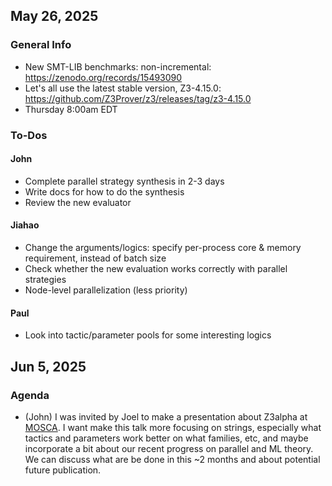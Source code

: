 ## May 26, 2025
### General Info
* New SMT-LIB benchmarks: non-incremental: https://zenodo.org/records/15493090
* Let's all use the latest stable version, Z3-4.15.0: https://github.com/Z3Prover/z3/releases/tag/z3-4.15.0
* Thursday 8:00am EDT

### To-Dos
#### John
* Complete parallel strategy synthesis in 2-3 days
* Write docs for how to do the synthesis
* Review the new evaluator

#### Jiahao
* Change the arguments/logics: specify per-process core & memory requirement, instead of batch size
* Check whether the new evaluation works correctly with parallel strategies
* Node-level parallelization (less priority)

#### Paul
* Look into tactic/parameter pools for some interesting logics


## Jun 5, 2025
### Agenda
* (John) I was invited by Joel to make a presentation about Z3alpha at [MOSCA](https://mosca2025.github.io/).
  I want make this talk more focusing on strings, especially what tactics and parameters work better on
  what families, etc, and maybe incorporate a bit about our recent progress on parallel and ML theory.
  We can discuss what are be done in this ~2 months and about potential future publication.